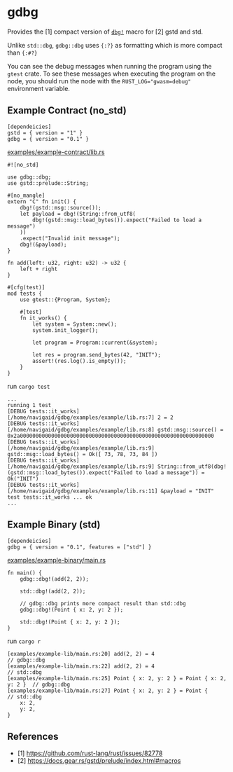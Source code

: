# gdbg

Provides the [1] compact version of [`dbg!`](https://doc.rust-lang.org/std/macro.dbg.html)
macro for [2] gstd and std.

Unlike `std::dbg`, `gdbg::dbg` uses `{:?}` as formatting which is more compact than `{:#?}`

You can see the debug messages when running the program using the `gtest` crate.
To see these messages when executing the program on the node, you should run the
node with the `RUST_LOG="gwasm=debug"` environment variable.

## Example Contract (no_std)

```
[dependeicies]
gstd = { version = "1" }
gdbg = { version = "0.1" }
```

[examples/example-contract/lib.rs](examples/example-contract/lib.rs)

```
#![no_std]

use gdbg::dbg;
use gstd::prelude::String;

#[no_mangle]
extern "C" fn init() {
    dbg!(gstd::msg::source());
    let payload = dbg!(String::from_utf8(
        dbg!(gstd::msg::load_bytes()).expect("Failed to load a message")
    ))
    .expect("Invalid init message");
    dbg!(&payload);
}

fn add(left: u32, right: u32) -> u32 {
    left + right
}

#[cfg(test)]
mod tests {
    use gtest::{Program, System};

    #[test]
    fn it_works() {
        let system = System::new();
        system.init_logger();

        let program = Program::current(&system);

        let res = program.send_bytes(42, "INIT");
        assert!(res.log().is_empty());
    }
}
```

run `cargo test`

```
...
running 1 test
[DEBUG tests::it_works] [/home/navigaid/gdbg/examples/example/lib.rs:7] 2 = 2
[DEBUG tests::it_works] [/home/navigaid/gdbg/examples/example/lib.rs:8] gstd::msg::source() = 0x2a00000000000000000000000000000000000000000000000000000000000000
[DEBUG tests::it_works] [/home/navigaid/gdbg/examples/example/lib.rs:9] gstd::msg::load_bytes() = Ok([ 73, 78, 73, 84 ])
[DEBUG tests::it_works] [/home/navigaid/gdbg/examples/example/lib.rs:9] String::from_utf8(dbg!(gstd::msg::load_bytes()).expect("Failed to load a message")) = Ok("INIT")
[DEBUG tests::it_works] [/home/navigaid/gdbg/examples/example/lib.rs:11] &payload = "INIT"                                                                                    
test tests::it_works ... ok
...
```

## Example Binary (std)

```
[dependeicies]
gdbg = { version = "0.1", features = ["std"] }
```

[examples/example-binary/main.rs](examples/example-binary/main.rs)


```
fn main() {
    gdbg::dbg!(add(2, 2));

    std::dbg!(add(2, 2));

    // gdbg::dbg prints more compact result than std::dbg
    gdbg::dbg!(Point { x: 2, y: 2 });

    std::dbg!(Point { x: 2, y: 2 });
}
```

run `cargo r`

```
[examples/example-lib/main.rs:20] add(2, 2) = 4                                // gdbg::dbg
[examples/example-lib/main.rs:22] add(2, 2) = 4                                // std::dbg
[examples/example-lib/main.rs:25] Point { x: 2, y: 2 } = Point { x: 2, y: 2 }  // gdbg::dbg
[examples/example-lib/main.rs:27] Point { x: 2, y: 2 } = Point {               // std::dbg
    x: 2,
    y: 2,
}
```

## References

- [1] https://github.com/rust-lang/rust/issues/82778 
- [2] https://docs.gear.rs/gstd/prelude/index.html#macros

<!-- cargo publish --no-verify --allow-dirty -->
